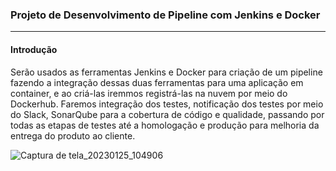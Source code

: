 ### Projeto de Desenvolvimento de Pipeline com Jenkins e Docker 
-------------

#### **Introdução**

Serão usados as ferramentas Jenkins e Docker para criação de um pipeline fazendo a integração dessas duas ferramentas para uma  aplicação em container, e ao criá-las iremmos registrá-las na nuvem por meio do Dockerhub. Faremos integração dos testes, notificação dos testes por meio do Slack, SonarQube para a cobertura de código e qualidade, passando por todas as etapas de testes até a homologação e produção para melhoria da entrega do produto ao cliente.


![Captura de tela_20230125_104906](https://i.imgur.com/0lfIucZ.png)
